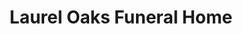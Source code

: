 ---
title: "Laurel Oaks Funeral Home"
url: /balch-springs/laurel-oaks-funeral-home/
shop: Bestattungen
---